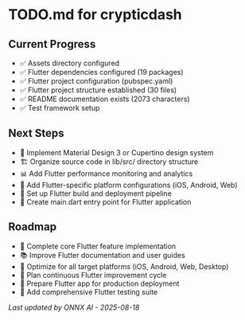 # TODO.md for crypticdash

## Current Progress
- ✅ Assets directory configured
- ✅ Flutter dependencies configured (19 packages)
- ✅ Flutter project configuration (pubspec.yaml)
- ✅ Flutter project structure established (30 files)
- ✅ README documentation exists (2073 characters)
- ✅ Test framework setup

## Next Steps
- 🎨 Implement Material Design 3 or Cupertino design system
- 🏗️ Organize source code in lib/src/ directory structure
- 📊 Add Flutter performance monitoring and analytics
- 📱 Add Flutter-specific platform configurations (iOS, Android, Web)
- 🔧 Set up Flutter build and deployment pipeline
- 🚀 Create main.dart entry point for Flutter application

## Roadmap
- 🎯 Complete core Flutter feature implementation
- 📚 Improve Flutter documentation and user guides
- 📱 Optimize for all target platforms (iOS, Android, Web, Desktop)
- 🔄 Plan continuous Flutter improvement cycle
- 🚀 Prepare Flutter app for production deployment
- 🧪 Add comprehensive Flutter testing suite

*Last updated by ONNX AI - 2025-08-18*